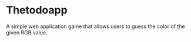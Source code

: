 # Thetodoapp
A simple web application game that allows users to guess the color of the given RGB value.
